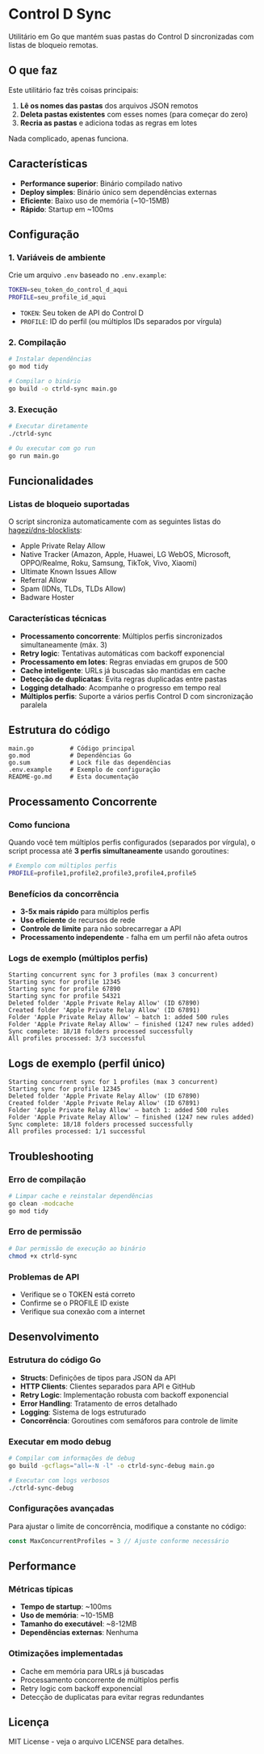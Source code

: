 # Control D Sync

Utilitário em Go que mantém suas pastas do Control D sincronizadas com listas de bloqueio remotas.

## O que faz

Este utilitário faz três coisas principais:
1. **Lê os nomes das pastas** dos arquivos JSON remotos
2. **Deleta pastas existentes** com esses nomes (para começar do zero)
3. **Recria as pastas** e adiciona todas as regras em lotes

Nada complicado, apenas funciona.

## Características

- **Performance superior**: Binário compilado nativo
- **Deploy simples**: Binário único sem dependências externas
- **Eficiente**: Baixo uso de memória (~10-15MB)
- **Rápido**: Startup em ~100ms

## Configuração

### 1. Variáveis de ambiente

Crie um arquivo `.env` baseado no `.env.example`:

```bash
TOKEN=seu_token_do_control_d_aqui
PROFILE=seu_profile_id_aqui
```

- `TOKEN`: Seu token de API do Control D
- `PROFILE`: ID do perfil (ou múltiplos IDs separados por vírgula)

### 2. Compilação

```bash
# Instalar dependências
go mod tidy

# Compilar o binário
go build -o ctrld-sync main.go
```

### 3. Execução

```bash
# Executar diretamente
./ctrld-sync

# Ou executar com go run
go run main.go
```

## Funcionalidades

### Listas de bloqueio suportadas

O script sincroniza automaticamente com as seguintes listas do [hagezi/dns-blocklists](https://github.com/hagezi/dns-blocklists):

- Apple Private Relay Allow
- Native Tracker (Amazon, Apple, Huawei, LG WebOS, Microsoft, OPPO/Realme, Roku, Samsung, TikTok, Vivo, Xiaomi)
- Ultimate Known Issues Allow
- Referral Allow
- Spam (IDNs, TLDs, TLDs Allow)
- Badware Hoster

### Características técnicas

- **Processamento concorrente**: Múltiplos perfis sincronizados simultaneamente (máx. 3)
- **Retry logic**: Tentativas automáticas com backoff exponencial
- **Processamento em lotes**: Regras enviadas em grupos de 500
- **Cache inteligente**: URLs já buscadas são mantidas em cache
- **Detecção de duplicatas**: Evita regras duplicadas entre pastas
- **Logging detalhado**: Acompanhe o progresso em tempo real
- **Múltiplos perfis**: Suporte a vários perfis Control D com sincronização paralela

## Estrutura do código

```
main.go          # Código principal
go.mod           # Dependências Go
go.sum           # Lock file das dependências
.env.example     # Exemplo de configuração
README-go.md     # Esta documentação
```

## Processamento Concorrente

### Como funciona

Quando você tem múltiplos perfis configurados (separados por vírgula), o script processa até **3 perfis simultaneamente** usando goroutines:

```bash
# Exemplo com múltiplos perfis
PROFILE=profile1,profile2,profile3,profile4,profile5
```

### Benefícios da concorrência

- **3-5x mais rápido** para múltiplos perfis
- **Uso eficiente** de recursos de rede
- **Controle de limite** para não sobrecarregar a API
- **Processamento independente** - falha em um perfil não afeta outros

### Logs de exemplo (múltiplos perfis)

```
Starting concurrent sync for 3 profiles (max 3 concurrent)
Starting sync for profile 12345
Starting sync for profile 67890
Starting sync for profile 54321
Deleted folder 'Apple Private Relay Allow' (ID 67890)
Created folder 'Apple Private Relay Allow' (ID 67891)
Folder 'Apple Private Relay Allow' – batch 1: added 500 rules
Folder 'Apple Private Relay Allow' – finished (1247 new rules added)
Sync complete: 18/18 folders processed successfully
All profiles processed: 3/3 successful
```

## Logs de exemplo (perfil único)

```
Starting concurrent sync for 1 profiles (max 3 concurrent)
Starting sync for profile 12345
Deleted folder 'Apple Private Relay Allow' (ID 67890)
Created folder 'Apple Private Relay Allow' (ID 67891)
Folder 'Apple Private Relay Allow' – batch 1: added 500 rules
Folder 'Apple Private Relay Allow' – finished (1247 new rules added)
Sync complete: 18/18 folders processed successfully
All profiles processed: 1/1 successful
```

## Troubleshooting

### Erro de compilação
```bash
# Limpar cache e reinstalar dependências
go clean -modcache
go mod tidy
```

### Erro de permissão
```bash
# Dar permissão de execução ao binário
chmod +x ctrld-sync
```

### Problemas de API
- Verifique se o TOKEN está correto
- Confirme se o PROFILE ID existe
- Verifique sua conexão com a internet

## Desenvolvimento

### Estrutura do código Go

- **Structs**: Definições de tipos para JSON da API
- **HTTP Clients**: Clientes separados para API e GitHub
- **Retry Logic**: Implementação robusta com backoff exponencial
- **Error Handling**: Tratamento de erros detalhado
- **Logging**: Sistema de logs estruturado
- **Concorrência**: Goroutines com semáforos para controle de limite

### Executar em modo debug

```bash
# Compilar com informações de debug
go build -gcflags="all=-N -l" -o ctrld-sync-debug main.go

# Executar com logs verbosos
./ctrld-sync-debug
```

### Configurações avançadas

Para ajustar o limite de concorrência, modifique a constante no código:

```go
const MaxConcurrentProfiles = 3 // Ajuste conforme necessário
```

## Performance

### Métricas típicas

- **Tempo de startup**: ~100ms
- **Uso de memória**: ~10-15MB
- **Tamanho do executável**: ~8-12MB
- **Dependências externas**: Nenhuma

### Otimizações implementadas

- Cache em memória para URLs já buscadas
- Processamento concorrente de múltiplos perfis
- Retry logic com backoff exponencial
- Detecção de duplicatas para evitar regras redundantes

## Licença

MIT License - veja o arquivo LICENSE para detalhes.

